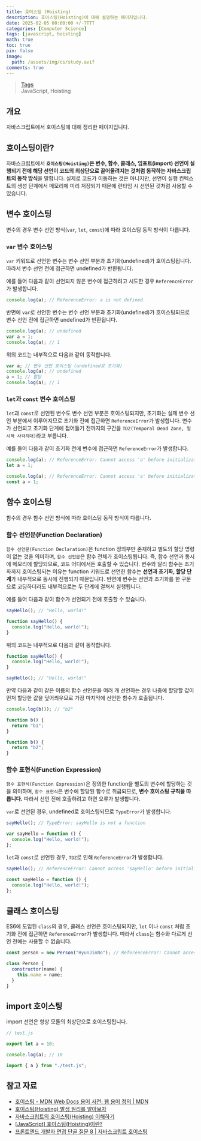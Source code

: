 ```yaml
---
title: 호이스팅 (Hoisting)
description: 호이스팅(Hoisting)에 대해 설명하는 페이지입니다.
date: 2025-02-05 00:00:00 +/-TTTT
categories: [Computer Science]
tags: [javascript, hoisting]
math: true
toc: true
pin: false
image:
  path: /assets/img/cs/study.avif
comments: true
---
```


<blockquote class="prompt-info"><p><strong><u>Tags</u></strong> <br>JavaScript, Hoisting</p></blockquote>

## 개요

자바스크립트에서 호이스팅에 대해 정리한 페이지입니다.

## 호이스팅이란?

자바스크립트에서 <b>`호이스팅(Hoisting)`은 변수, 함수, 클래스, 임포트(import) 선언이 실행되기 전에 해당 선언이 코드의 최상단으로 끌어올려지는 것처럼 동작하는 자바스크립트의 동작 방식</b>을 말합니다. 실제로 코드가 이동하는 것은 아니지만, 선언이 실행 컨텍스트의 생성 단계에서 메모리에 미리 저장되기 때문에 런타임 시 선언된 것처럼 사용할 수 있습니다.

## 변수 호이스팅

변수의 경우 변수 선언 방식(`var`, `let`, `const`)에 따라 호이스팅 동작 방식이 다릅니다.

### `var` 변수 호이스팅

`var` 키워드로 선언한 변수는 변수 선언 부분과 초기화(undefined)가 호이스팅됩니다. 따라서 변수 선언 전에 접근하면 undefined가 반환됩니다.

예를 들어 다음과 같이 선언되지 않은 변수에 접근하려고 시도한 경우 `ReferenceError`가 발생합니다.

```javascript
console.log(a); // ReferenceError: a is not defined
```

반면에 `var`로 선언한 변수는 변수 선언 부분과 초기화(undefined)가 호이스팅되므로 변수 선언 전에 접근하면 undefined가 반환됩니다.

```javascript
console.log(a); // undefined
var a = 1;
console.log(a); // 1
```

위의 코드는 내부적으로 다음과 같이 동작합니다.

```javascript
var a; // 변수 선언 호이스팅 (undefined로 초기화)
console.log(a); // undefined
a = 1; // 할당
console.log(a); // 1
```

### `let`과 `const` 변수 호이스팅

`let`과 `const`로 선언된 변수도 변수 선언 부분은 호이스팅되지만, 초기화는 실제 변수 선언 부분에서 이루어지므로 초기화 전에 접근하면 `ReferenceError`가 발생합니다. 변수가 선언되고 초기화 단계에 접어들기 전까지의 구간을 `TDZ(Temporal Dead Zone, 일시적 사각지대)`라고 부릅니다.

예를 들어 다음과 같이 초기화 전에 변수에 접근하면 `ReferenceError`가 발생합니다.

```javascript
console.log(a); // ReferenceError: Cannot access 'a' before initialization
let a = 1;
```

```javascript
console.log(a); // ReferenceError: Cannot access 'a' before initialization
const a = 1;
```

## 함수 호이스팅

함수의 경우 함수 선언 방식에 따라 호이스팅 동작 방식이 다릅니다.

### 함수 선언문(Function Declaration)

`함수 선언문(Function Declaration)`은 function 정의부만 존재하고 별도의 할당 명령이 없는 것을 의미하며, `함수 선언문`은 함수 전체가 호이스팅됩니다. 즉, 함수 선언과 동시에 메모리에 할당되므로, 코드 어디에서든 호출할 수 있습니다. 변수와 달리 함수는 초기화까지 호이스팅되는 이유는 function 키워드로 선언한 함수는 <b>선언과 초기화, 할당 단계</b>가 내부적으로 동시에 진행되기 때문입니다. 반면에 변수는 선언과 초기화를 한 구문으로 코딩하더라도 내부적으로는 두 단계에 걸쳐서 실행됩니다.

예를 들어 다음과 같이 함수가 선언되기 전에 호출할 수 있습니다.

```javascript
sayHello(); // "Hello, world!"

function sayHello() {
  console.log("Hello, world!");
}
```

위의 코드는 내부적으로 다음과 같이 동작합니다.

```javascript
function sayHello() {
  console.log("Hello, world!");
}

sayHello(); // "Hello, world!"
```

만약 다음과 같이 같은 이름의 함수 선언문을 여러 개 선언하는 경우 나중에 할당할 값이 먼저 할당한 값을 덮어씌우므로 가장 마지막에 선언한 함수가 호출됩니다.

```javascript
console.log(b()); // "b2"

function b() {
  return "b1";
}

function b() {
  return "b2";
}
```

### 함수 표현식(Function Expression)

`함수 표현식(Function Expression)`은 정의한 function을 별도의 변수에 할당하는 것을 의미하며, `함수 표현식`은 변수에 할당된 함수로 취급되므로, <b>변수 호이스팅 규칙을 따릅니다.</b> 따라서 선언 전에 호출하려고 하면 오류가 발생합니다.

`var`로 선언된 경우, undefined로 호이스팅되므로 `TypeError`가 발생합니다.

```javascript
sayHello(); // TypeError: sayHello is not a function

var sayHello = function () {
  console.log("Hello, world!");
};
```

`let`과 `const`로 선언된 경우, `TDZ`로 인해 `ReferenceError`가 발생합니다.

```javascript
sayHello(); // ReferenceError: Cannot access 'sayHello' before initialization

const sayHello = function () {
  console.log("Hello, world!");
};
```

## 클래스 호이스팅

ES6에 도입된 `class`의 경우, 클래스 선언은 호이스팅되지만, `let` 이나 `const` 처럼 초기화 전에 접근하면 `ReferenceError`가 발생합니다. 따라서 `class`는 함수와 다르게 선언 전에는 사용할 수 없습니다.

```javascript
const person = new Person("HyunJinNo"); // ReferenceError: Cannot access 'Person' before initialization

class Person {
  constructor(name) {
    this.name = name;
  }
}
```

## import 호이스팅

import 선언은 항상 모듈의 최상단으로 호이스팅됩니다.

```javascript
// test.js

export let a = 10;
```

```javascript
console.log(a); // 10

import { a } from "./test.js";
```

## 참고 자료

- <a href="https://developer.mozilla.org/ko/docs/Glossary/Hoisting" target="_blank">호이스팅 - MDN Web Docs 용어 사전: 웹 용어 정의 | MDN</a>
- <a href="https://inpa.tistory.com/entry/JS-%F0%9F%93%9A-%EC%8A%A4%EC%BD%94%ED%94%84-%ED%95%A8%EC%88%98-%ED%98%B8%EC%9D%B4%EC%8A%A4%ED%8C%85" target="_blank">호이스팅(Hoisting) 발생 원리를 알아보자</a>
- <a href="https://f-lab.kr/insight/understanding-javascript-hoisting?gad_source=1&gclid=Cj0KCQiAkoe9BhDYARIsAH85cDOzOz5bAgrML9Bgt5AMmu-VghbcPdk_c1z0rTQx2YppRz68_x44zHgaAjFmEALw_wcB" target="_blank">자바스크립트의 호이스팅(Hoisting) 이해하기</a>
- <a href="https://velog.io/@leehyewon0531/JavaScript-%ED%98%B8%EC%9D%B4%EC%8A%A4%ED%8C%85Hoisting#-%ED%95%A8%EC%88%98-%ED%98%B8%EC%9D%B4%EC%8A%A4%ED%8C%85" target="_blank">[JavaScript] 호이스팅(Hoisting)이란?</a>
- <a href="https://www.youtube.com/watch?v=9I1dzg20r1g" target="_blank">프론트엔드 개발자 면접 단골 질문 8 | 자바스크립트 호이스팅</a>
